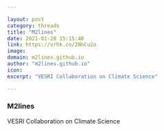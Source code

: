 ```yaml
---

layout: post
category: threads
title: "M2lines"
date: 2021-01-20 15:15:40
link: https://vrhk.co/2NnCu2o
image: 
domain: m2lines.github.io
author: "m2lines.github.io"
icon: 
excerpt: "VESRI Collaboration on Climate Science"

---
```


### M2lines

VESRI Collaboration on Climate Science